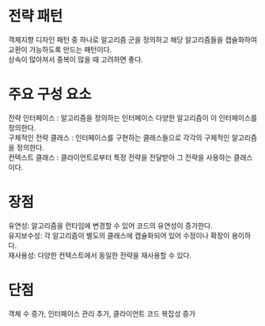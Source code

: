 # 전략 패턴
객체지향 디자인 패턴 중 하나로 알고리즘 군을 정의하고 해당 알고리즘들을 캡슐화하여 교환이 가능하도록 만드는 패턴이다.          
상속이 많아져서 중복이 많을 때 고려하면 좋다.          
# 주요 구성 요소
전략 인터페이스 : 알고리즘을 정의하는 인터페이스 다양한 알고리즘이 이 인터페이스를 정의한다.             
구체적인 전략 클래스 : 인터페이스를 구현하는 클래스들으로 각각의 구체적인 알고리즘을 정의한다.              
컨텍스트 클래스 : 클라이언트로부터 특정 전략을 전달받아 그 전략을 사용하는 클래스이다.               
# 장점
유연성: 알고리즘을 런타임에 변경할 수 있어 코드의 유연성이 증가한다.           
유지보수성: 각 알고리즘이 별도의 클래스에 캡슐화되어 있어 수정이나 확장이 용이하다.              
재사용성: 다양한 컨텍스트에서 동일한 전략을 재사용할 수 있다.                
# 단점
객체 수 증가, 인터페이스 관리 추가, 클라이언트 코드 복잡성 증가
